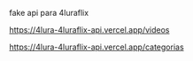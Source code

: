 fake api para 4luraflix



https://4lura-4luraflix-api.vercel.app/videos

https://4lura-4luraflix-api.vercel.app/categorias

